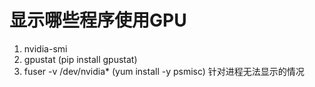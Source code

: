 # 显示哪些程序使用GPU 

1. nvidia-smi 
2. gpustat (pip install gpustat) 
3. fuser -v /dev/nvidia* (yum install -y psmisc)
    针对进程无法显示的情况